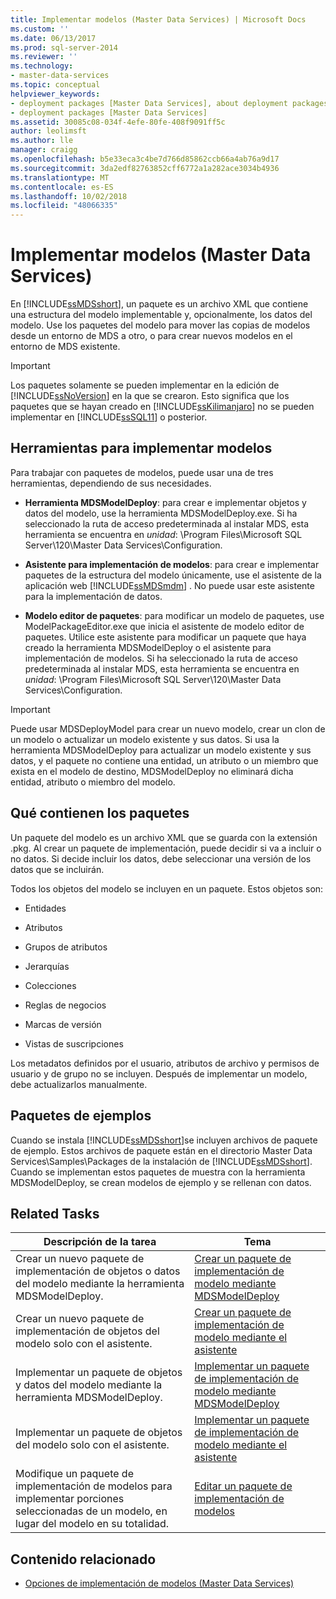 ```yaml
---
title: Implementar modelos (Master Data Services) | Microsoft Docs
ms.custom: ''
ms.date: 06/13/2017
ms.prod: sql-server-2014
ms.reviewer: ''
ms.technology:
- master-data-services
ms.topic: conceptual
helpviewer_keywords:
- deployment packages [Master Data Services], about deployment packages
- deployment packages [Master Data Services]
ms.assetid: 30085c08-034f-4efe-80fe-408f9091ff5c
author: leolimsft
ms.author: lle
manager: craigg
ms.openlocfilehash: b5e33eca3c4be7d766d85862ccb66a4ab76a9d17
ms.sourcegitcommit: 3da2edf82763852cff6772a1a282ace3034b4936
ms.translationtype: MT
ms.contentlocale: es-ES
ms.lasthandoff: 10/02/2018
ms.locfileid: "48066335"
---
```

# <a name="deploying-models-master-data-services"></a>Implementar modelos (Master Data Services)
  En [!INCLUDE[ssMDSshort](../includes/ssmdsshort-md.md)], un paquete es un archivo XML que contiene una estructura del modelo implementable y, opcionalmente, los datos del modelo. Use los paquetes del modelo para mover las copias de modelos desde un entorno de MDS a otro, o para crear nuevos modelos en el entorno de MDS existente.  
  
> [!IMPORTANT]  
>  Los paquetes solamente se pueden implementar en la edición de [!INCLUDE[ssNoVersion](../includes/ssnoversion-md.md)] en la que se crearon. Esto significa que los paquetes que se hayan creado en [!INCLUDE[ssKilimanjaro](../includes/sskilimanjaro-md.md)] no se pueden implementar en [!INCLUDE[ssSQL11](../includes/sssql11-md.md)] o posterior.  
  
## <a name="tools-for-deploying-models"></a>Herramientas para implementar modelos  
 Para trabajar con paquetes de modelos, puede usar una de tres herramientas, dependiendo de sus necesidades.  
  
-   **Herramienta MDSModelDeploy**: para crear e implementar objetos y datos del modelo, use la herramienta MDSModelDeploy.exe. Si ha seleccionado la ruta de acceso predeterminada al instalar MDS, esta herramienta se encuentra en *unidad*: \Program Files\Microsoft SQL Server\120\Master Data Services\Configuration.  
  
-   **Asistente para implementación de modelos**: para crear e implementar paquetes de la estructura del modelo únicamente, use el asistente de la aplicación web [!INCLUDE[ssMDSmdm](../includes/ssmdsmdm-md.md)] . No puede usar este asistente para la implementación de datos.  
  
-   **Modelo editor de paquetes**: para modificar un modelo de paquetes, use ModelPackageEditor.exe que inicia el asistente de modelo editor de paquetes. Utilice este asistente para modificar un paquete que haya creado la herramienta MDSModelDeploy o el asistente para implementación de modelos. Si ha seleccionado la ruta de acceso predeterminada al instalar MDS, esta herramienta se encuentra en *unidad*: \Program Files\Microsoft SQL Server\120\Master Data Services\Configuration.  
  
> [!IMPORTANT]  
>  Puede usar MDSDeployModel para crear un nuevo modelo, crear un clon de un modelo o actualizar un modelo existente y sus datos. Si usa la herramienta MDSModelDeploy para actualizar un modelo existente y sus datos, y el paquete no contiene una entidad, un atributo o un miembro que exista en el modelo de destino, MDSModelDeploy no eliminará dicha entidad, atributo o miembro del modelo.  
  
## <a name="what-packages-contain"></a>Qué contienen los paquetes  
 Un paquete del modelo es un archivo XML que se guarda con la extensión .pkg. Al crear un paquete de implementación, puede decidir si va a incluir o no datos. Si decide incluir los datos, debe seleccionar una versión de los datos que se incluirán.  
  
 Todos los objetos del modelo se incluyen en un paquete. Estos objetos son:  
  
-   Entidades  
  
-   Atributos  
  
-   Grupos de atributos  
  
-   Jerarquías  
  
-   Colecciones  
  
-   Reglas de negocios  
  
-   Marcas de versión  
  
-   Vistas de suscripciones  
  
 Los metadatos definidos por el usuario, atributos de archivo y permisos de usuario y de grupo no se incluyen. Después de implementar un modelo, debe actualizarlos manualmente.  
  
## <a name="sample-packages"></a>Paquetes de ejemplos  
 Cuando se instala [!INCLUDE[ssMDSshort](../includes/ssmdsshort-md.md)]se incluyen archivos de paquete de ejemplo. Estos archivos de paquete están en el directorio Master Data Services\Samples\Packages de la instalación de [!INCLUDE[ssMDSshort](../includes/ssmdsshort-md.md)]. Cuando se implementan estos paquetes de muestra con la herramienta MDSModelDeploy, se crean modelos de ejemplo y se rellenan con datos.  
  
## <a name="related-tasks"></a>Related Tasks  
  
|Descripción de la tarea|Tema|  
|----------------------|-----------|  
|Crear un nuevo paquete de implementación de objetos o datos del modelo mediante la herramienta MDSModelDeploy.|[Crear un paquete de implementación de modelo mediante MDSModelDeploy](../../2014/master-data-services/create-a-model-deployment-package-by-using-mdsmodeldeploy.md)|  
|Crear un nuevo paquete de implementación de objetos del modelo solo con el asistente.|[Crear un paquete de implementación de modelo mediante el asistente](../../2014/master-data-services/create-a-model-deployment-package-by-using-the-wizard.md)|  
|Implementar un paquete de objetos y datos del modelo mediante la herramienta MDSModelDeploy.|[Implementar un paquete de implementación de modelo mediante MDSModelDeploy](../../2014/master-data-services/deploy-a-model-deployment-package-by-using-mdsmodeldeploy.md)|  
|Implementar un paquete de objetos del modelo solo con el asistente.|[Implementar un paquete de implementación de modelo mediante el asistente](../../2014/master-data-services/deploy-a-model-deployment-package-by-using-the-wizard.md)|  
|Modifique un paquete de implementación de modelos para implementar porciones seleccionadas de un modelo, en lugar del modelo en su totalidad.|[Editar un paquete de implementación de modelos](../../2014/master-data-services/edit-a-model-deployment-package.md)|  
  
## <a name="related-content"></a>Contenido relacionado  
  
-   [Opciones de implementación de modelos &#40;Master Data Services&#41;](model-deployment-options-master-data-services.md)  
  
  
